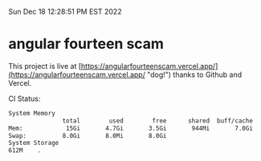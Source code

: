 Sun Dec 18 12:28:51 PM EST 2022

# angular fourteen scam


This project is live at [https://angularfourteenscam.vercel.app/](https://angularfourteenscam.vercel.app/ "dog!") thanks to Github and Vercel.

CI Status: 

```bash
System Memory
               total        used        free      shared  buff/cache   available
Mem:            15Gi       4.7Gi       3.5Gi       944Mi       7.0Gi       9.3Gi
Swap:          8.0Gi       8.0Mi       8.0Gi
System Storage
612M	.
